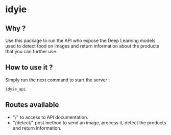 # idyie

## Why ?

Use this package to run the API who expose the Deep Learning models used to detect food on images and return information about the products that you can further use.

## How to use it ?

Simply run the next command to start the server :
```
idyie_api
```

## Routes available

- "/" to access to API documentation.
- "/detect/" post method to send an image, process it, detect the products and return information.
